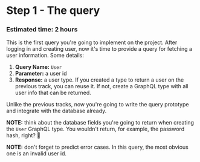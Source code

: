 # Step 1 - The query
### Estimated time: 2 hours

This is the first query you're going to implement on the project. After logging in and creating user, now it's time to provide a query for fetching a user information. Some details:

1. **Query Name:** `User`
1. **Parameter:** a user id
1. **Response:** a user type. If you created a type to return a user on the previous track, you can reuse it. If not, create a GraphQL type with all user info that can be returned.

Unlike the previous tracks, now you're going to write the query prototype and integrate with the database already.

**NOTE:** think about the database fields you're going to return when creating the `User` GraphQL type. You wouldn't return, for example, the password hash, right? 👀

**NOTE:** don't forget to predict error cases. In this query, the most obvious one is an invalid user id.
